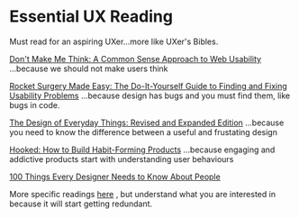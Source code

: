 # Essential UX Reading
Must read for an aspiring UXer...more like UXer's Bibles.

[Don't Make Me Think: A Common Sense Approach to Web Usability](https://www.amazon.com/Dont-Make-Me-Think-Usability/dp/0321344758)
...because we should not make users think

[Rocket Surgery Made Easy: The Do-It-Yourself Guide to Finding and Fixing Usability Problems](https://www.amazon.com/Rocket-Surgery-Made-Easy-Yourself/dp/0321657292/ref=sr_1_1?s=books&ie=UTF8&qid=1500082652&sr=1-1&keywords=rocket+surgery+made+easy)
...because design has bugs and you must find them, like bugs in code.

[The Design of Everyday Things: Revised and Expanded Edition](https://www.amazon.com/Design-Everyday-Things-Revised-Expanded/dp/0465050654/ref=pd_lpo_sbs_14_t_1?_encoding=UTF8&psc=1&refRID=KBQRHYRFG6P2YPCVXKH5)
...because you need to know the difference between a useful and frustating design

[Hooked: How to Build Habit-Forming Products](https://www.amazon.com/Hooked-How-Build-Habit-Forming-Products/dp/1501214624)
...because engaging and addictive products start with understanding user behaviours

[100 Things Every Designer Needs to Know About People](https://www.amazon.com/dp/0321767535/ref=cm_sw_su_dp)

More specific readings [here](https://medium.com/interactive-mind/the-only-ux-reading-list-ever-d420edb3f4ff) , but understand what you are interested in because it will start getting redundant.




